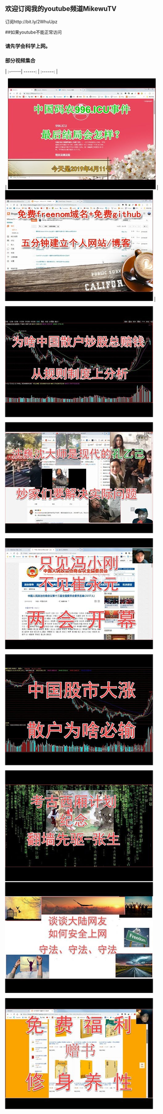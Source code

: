 ## 欢迎订阅我的youtube频道MikewuTV
订阅http://bit.ly/2WhuUpz



##如果youtube不能正常访问
### 请先学会科学上网。

### 部分视频集合
| :------| ------: | :------: |




| [![996结局](image/6a7067.jpeg)](https://www.youtube.com/embed/NuP_iOCEocg) | [![sanhu](/image/hqdefaffult.jpg)](https://www.youtube.com/watch?v=lwQ3ANy0O5c) |




[![sanhu](/image/gushihult.jpg)](https://www.youtube.com/watch?v=Qi32LRFolew)

[![sanhu](/image/hqdefauddlt.jpg)](https://www.youtube.com/watch?v=uIYG88S5HaA)

[![sanhu](/image/hqdefauleet.jpg)](https://www.youtube.com/watch?v=nZdZ3QV7fY0)

[![sanhu](/image/hqdefault1.jpg)](https://www.youtube.com/watch?v=-lKluIO29IY)

[![sanhu](/image/hqdefault2.jpg)](https://www.youtube.com/watch?v=OpO43MLHu1E)
[![sanhu](/image/hqdefault3.jpg)](https://www.youtube.com/watch?v=AOV6uZamSxo)

[![sanhu](/image/hqdefault4.jpg)](https://www.youtube.com/watch?v=51hfiqQ5_eg)
